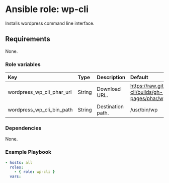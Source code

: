 # Ansible role: wp-cli
Installs wordpress command line interface.

## Requirements
None.

### Role variables
|Key|Type|Description|Default|
|:--|:---|:----------|:------|
|wordpress_wp_cli_phar_url|String|Download URL.|https://raw.github.com/wp-cli/builds/gh-pages/phar/wp-cli.phar|
|wordpress_wp_cli_bin_path|String|Destination path.|/usr/bin/wp|

### Dependencies
None.

### Example Playbook

```yaml
- hosts: all
  roles:
    - { role: wp-cli }
  vars:

```

